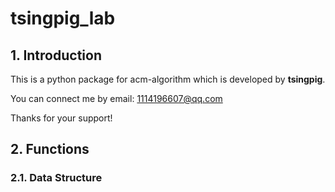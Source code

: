 # tsingpig_lab
## 1. Introduction
This is a python package for acm-algorithm which is developed by **tsingpig**.

You can connect me by email: 1114196607@qq.com

Thanks for your support!

## 2. Functions
### 2.1. Data Structure